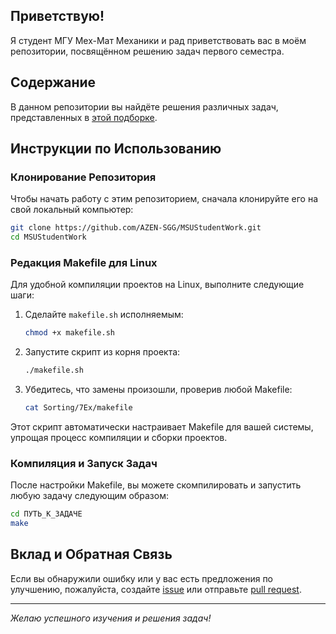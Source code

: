 ## Приветствую!

Я студент МГУ Мех-Мат Механики и рад приветствовать вас в моём репозитории, посвящённом решению задач первого семестра.

## Содержание

В данном репозитории вы найдёте решения различных задач, представленных в [этой подборке](https://lectures.stargeo.ru/tasks/zadachiIadd2.pdf).

## Инструкции по Использованию

### Клонирование Репозитория

Чтобы начать работу с этим репозиторием, сначала клонируйте его на свой локальный компьютер:

```bash
git clone https://github.com/AZEN-SGG/MSUStudentWork.git
cd MSUStudentWork
```

### Редакция Makefile для Linux

Для удобной компиляции проектов на Linux, выполните следующие шаги:

1. Сделайте `makefile.sh` исполняемым:
    ```bash
    chmod +x makefile.sh
    ```
2. Запустите скрипт из корня проекта:
    ```bash
    ./makefile.sh
    ```
3. Убедитесь, что замены произошли, проверив любой Makefile:
    ```bash
    cat Sorting/7Ex/makefile
    ```

Этот скрипт автоматически настраивает Makefile для вашей системы, упрощая процесс компиляции и сборки проектов.

### Компиляция и Запуск Задач

После настройки Makefile, вы можете скомпилировать и запустить любую задачу следующим образом:

```bash
cd ПУТЬ_К_ЗАДАЧЕ
make
```

## Вклад и Обратная Связь

Если вы обнаружили ошибку или у вас есть предложения по улучшению, пожалуйста, создайте [issue](https://github.com/AZEN-SGG/MSUStudentWork/issues) или отправьте [pull request](https://github.com/AZEN-SGG/MSUStudentWork/pulls).

---

*Желаю успешного изучения и решения задач!*
